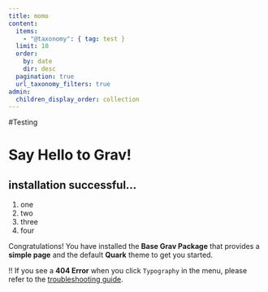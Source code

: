 ```yaml
---
title: momo
content:
  items:
    - "@taxonomy": { tag: test }
  limit: 10
  order:
    by: date
    dir: desc
  pagination: true
  url_taxonomy_filters: true
admin:
  children_display_order: collection
---
```


#Testing

# Say Hello to Grav!

## installation successful...

1. one
2. two
3. three
4. four

Congratulations! You have installed the **Base Grav Package** that provides a **simple page** and the default **Quark** theme to get you started.

!! If you see a **404 Error** when you click `Typography` in the menu, please refer to the [troubleshooting guide](http://learn.getgrav.org/troubleshooting/page-not-found).
